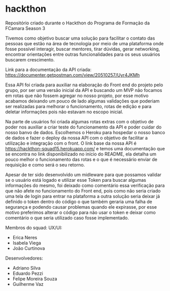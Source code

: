 # hackthon
Repositório criado durante o Hackthon do Programa de Formação da FCamara Season 3

Tivemos como objetivo buscar uma solução para facilitar o contato das pessoas que estão na área de tecnologia por meio de uma plataforma onde fosse possível interagir, buscar mentores, tirar dúvidas, gerar networking, encontrar orientações entre outras funcionalidades para os seus usuários buscarem crescimento.  

Link para a documentação da API criada:
https://documenter.getpostman.com/view/20510257/Uyr4JKMh

Essa API foi criada para auxiliar na elaboração do Front end do projeto pelo grupo, por ser uma versão inicial da API e buscando um MVP não focamos em rotas que não fossem agregar no nosso projeto, por esse motivo acabamos deixando um pouco de lado algumas validações que poderiam ser realizadas para melhorar o funcionamento, rotas de edição e para deletar informações pois não estavam no escopo inicial.

Na parte de usuários foi criada algumas rotas extras com o objetivo de poder nos auxiliar a criar teste do funcionamento da API e poder cuidar do nosso banvo de dados. Escolhemos o Heroku para hospedar o nosso banco de dados e fazer o deploy da nossa API com o objetivo de facilitar a utilização e integração com o front. O link base da nossa API é https://hackthon-squad15.herokuapp.com/ e temos uma documentação que se encontra no link disponibilizado no início do README, ela detalha um pouco melhor o funcionamento das rotas e o que é necessário enviar de requisição e como será o seu retorno.

Apesar de ter sido desenvolvido um midleware para que possamos validar se o usuário está logado e utilizar esse Token para buscar algumas informações do mesmo, foi deixado como comentário essa verificação para que não afete no funcionamento do Front end, pois como não seria criado uma tela de login para entrar na plataforma a outra solução seria deixar já definido o token dentro do código o que também geraria uma falha de segurança e podendo causar problemas quando ele expirasse, por esse motivo preferimos alterar o código para não usar o token e deixar como comentário o que seria utilizado caso fosse implementado.

Membros do squad:
UX/UI:
- Erica Neres
- Isabela Viega
- João Curtinova

Desenvolvedores:
- Adriano Silva
- Eduardo Pezzi
- Felipe Moreira Souza
- Guilherme Vaz
